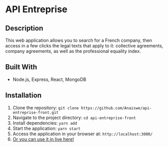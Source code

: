 # API Entreprise

## Description

This web application allows you to search for a French company, then access in a few clicks the legal texts that apply to it: collective agreements, company agreements, as well as the professional equality index.

## Built With
- Node.js, Express, React, MongoDB

## Installation
1. Clone the repository: `git clone https://github.com/Anaiswe/api-entreprise-front.git`
2. Navigate to the project directory: `cd api-entreprise-front`
3. Install dependencies: `yarn add`
4. Start the application: `yarn start`
5. Access the application in your browser at: `http://localhost:3000/`
6. [Or you can use it in live here!](https://legi-links.netlify.app/)